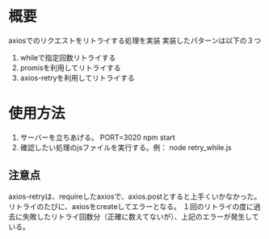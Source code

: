 # 概要
axiosでのリクエストをリトライする処理を実装
実装したパターンは以下の３つ
1. whileで指定回数リトライする
2. promisを利用してリトライする
3. axios-retryを利用してリトライする

# 使用方法
1. サーバーを立ちあげる。 PORT=3020 npm start
2. 確認したい処理のjsファイルを実行する。例： node retry_while.js

## 注意点
axios-retryは、requireしたaxiosで、axios.postとすると上手くいかなかった。
リトライのたびに、axiosをcreateしてエラーとなる。
１回のリトライの度に過去に失敗したリトライ回数分（正確に数えてないが）、上記のエラーが発生している。

